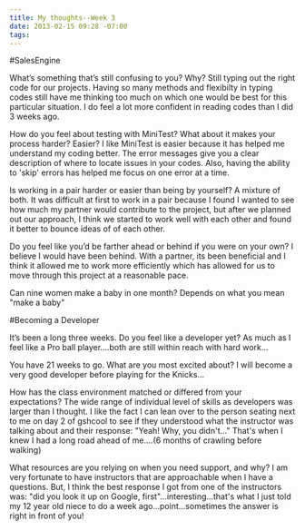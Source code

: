 ```yaml
---
title: My thoughts--Week 3
date: 2013-02-15 09:28 -07:00
tags:
---
```

#SalesEngine

What’s something that’s still confusing to you? Why?
Still typing out the right code for our projects. Having so many methods and flexibilty in typing codes still have me thinking too much on which one would be best for this particular situation. I do feel a lot more confident in reading codes than I did 3 weeks ago.

How do you feel about testing with MiniTest? What about it makes your process harder? Easier? 
I like MiniTest is easier because it has helped me understand my coding better. The error messages give you a clear description of where to locate issues in your codes. Also, having the ability to 'skip' errors has helped me focus on one error at a time.

Is working in a pair harder or easier than being by yourself? 
A mixture of both. It was difficult at first to work in a pair because I found I wanted to see how much my partner would contribute to the project, but after we planned out our approach, I think we started to work well with each other and found it better to bounce ideas of of each other. 

Do you feel like you’d be farther ahead or behind if you were on your own? 
I believe I would have been behind. With a partner, its been beneficial and I think it allowed me to work more efficiently which has allowed for us to move through this project at a reasonable pace.

Can nine women make a baby in one month?
Depends on what you mean "make a baby"

#Becoming a Developer

It’s been a long three weeks. Do you feel like a developer yet?
As much as I feel like a Pro ball player....both are still within reach with hard work...

You have 21 weeks to go. What are you most excited about?
I will become a very good developer before playing for the Knicks...

How has the class environment matched or differed from your expectations?
The wide range of individual level of skills as developers was larger than I thought. I like the fact I can lean over to the person seating next to me on day 2 of gshcool to see if they understood what the instructor was talking about and their response: "Yeah! Why, you didn't..." That's when I knew I had a long road ahead of me....(6 months of crawling before walking)

What resources are you relying on when you need support, and why?
I am very fortunate to have instructors that are approachable when I have a questions. But, I think the best response I got from one of the instructors was: "did you look it up on Google, first"...interesting...that's what I just told my 12 year old niece to do a week ago...point...sometimes the answer is right in front of you!
